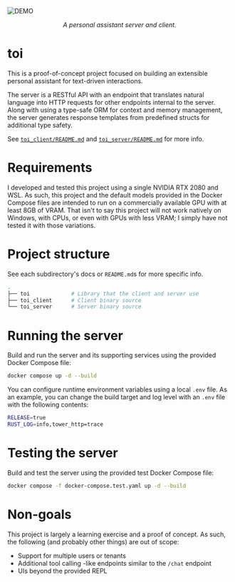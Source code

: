 ![DEMO][0]

<div align="center">
    <i>A personal assistant server and client.</i>
</div>

# toi

This is a proof-of-concept project focused on building an extensible personal
assistant for text-driven interactions.

The server is a RESTful API with an endpoint that translates natural language
into HTTP requests for other endpoints internal to the server. Along with using
a type-safe ORM for context and memory management, the server generates response
templates from predefined structs for additional type safety.

See [`toi_client/README.md`][1] and [`toi_server/README.md`][2] for more info.

# Requirements

I developed and tested this project using a single NVIDIA RTX 2080 and WSL. 
As such, this project and the default models provided in the Docker Compose
files are intended to run on a commercially available GPU with at least 8GB
of VRAM. That isn't to say this project will not work natively on Windows,
with CPUs, or even with GPUs with less VRAM; I simply have not tested it with 
those variations.

# Project structure

See each subdirectory's docs or `README.md`s for more specific info.

```bash
.
├── toi             # Library that the client and server use
├── toi_client      # Client binary source
└── toi_server      # Server binary source
```

# Running the server

Build and run the server and its supporting services using the provided
Docker Compose file:

```bash
docker compose up -d --build
```

You can configure runtime environment variables using a local `.env` file.
As an example, you can change the build target and log level with an `.env`
file with the following contents:

```bash
RELEASE=true
RUST_LOG=info,tower_http=trace
```

# Testing the server

Build and test the server using the provided test Docker Compose file:

```bash
docker compose -f docker-compose.test.yaml up -d --build
```

# Non-goals

This project is largely a learning exercise and a proof of concept. As such,
the following (and probably other things) are out of scope:

- Support for multiple users or tenants
- Additional tool calling -like endpoints similar to the `/chat` endpoint
- UIs beyond the provided REPL

[0]: assets/demo.png?raw=true
[1]: https://github.com/theOGognf/toi/tree/main/toi_client
[2]: https://github.com/theOGognf/toi/tree/main/toi_server

